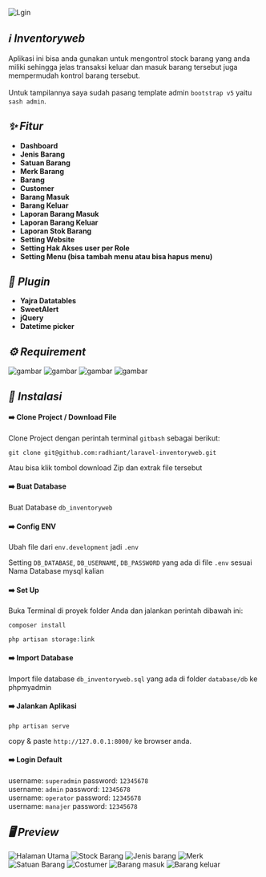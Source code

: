 
![Lgin](https://github.com/user-attachments/assets/ad6be581-7aac-45fd-852d-e1dbd646e7e2)

## *:information_source: Inventoryweb*
Aplikasi ini bisa anda gunakan untuk mengontrol stock barang yang anda miliki sehingga jelas transaksi keluar dan masuk barang tersebut juga mempermudah kontrol barang tersebut.
<br><br>
Untuk tampilannya saya sudah pasang template admin `bootstrap v5` yaitu `sash admin`.

## *:sparkles: Fitur*
* **Dashboard**
* **Jenis Barang**
* **Satuan Barang**
* **Merk Barang**
* **Barang**
* **Customer**
* **Barang Masuk**
* **Barang Keluar**
* **Laporan Barang Masuk**
* **Laporan Barang Keluar**
* **Laporan Stok Barang**
* **Setting Website**
* **Setting Hak Akses user per Role**
* **Setting Menu (bisa tambah menu atau bisa hapus menu)**

## *:electric_plug: Plugin*
* **Yajra Datatables**
* **SweetAlert**
* **jQuery**
* **Datetime picker**

## *:gear: Requirement*
<p>
<img alt="gambar" src="https://img.shields.io/badge/PHP%20-%5E8.1-green"/>
<img alt="gambar" src="https://img.shields.io/badge/Node JS%20-%5E16.14.0-green"/>
<img alt="gambar" src="https://img.shields.io/badge/Npm%20-%5E8.3.1-green"/>
<img alt="gambar" src="https://img.shields.io/badge/Composer%20-%5E2.3.9-green"/>
</p>

## *:rocket: Instalasi*
#### :arrow_right: Clone Project / Download File
Clone Project dengan perintah terminal `gitbash` sebagai berikut:
```
git clone git@github.com:radhiant/laravel-inventoryweb.git
```
Atau bisa klik tombol download Zip dan extrak file tersebut
#### :arrow_right: Buat Database
Buat Database `db_inventoryweb`
#### :arrow_right: Config ENV
Ubah file dari `env.development` jadi `.env`

Setting `DB_DATABASE`, `DB_USERNAME`, `DB_PASSWORD` yang ada di file `.env` sesuai Nama Database mysql kalian

#### :arrow_right: Set Up
Buka Terminal di proyek folder Anda dan jalankan perintah dibawah ini:
```
composer install
```
```
php artisan storage:link
```
#### :arrow_right: Import Database
Import file database `db_inventoryweb.sql` yang ada di folder `database/db` ke phpmyadmin 

#### :arrow_right: Jalankan Aplikasi
```
php artisan serve
```
copy & paste `http://127.0.0.1:8000/` ke browser anda.

#### :arrow_right: Login Default
username: `superadmin` password: `12345678`
<br>
username: `admin` password: `12345678`
<br>
username: `operator` password: `12345678`
<br>
username: `manajer` password: `12345678`

## *:desktop_computer: Preview*
![Halaman Utama](https://github.com/user-attachments/assets/b8ca1d4a-abf1-42f9-a98b-66b8715816c5)
![Stock Barang](https://github.com/user-attachments/assets/677a0dde-7837-4655-9500-33227195b178)
![Jenis barang](https://github.com/user-attachments/assets/33e4be88-a7d1-44f7-9763-0d4a0987f266)
![Merk](https://github.com/user-attachments/assets/9eca5ba1-8f93-4442-82a0-40d223cd27a3)
![Satuan Barang](https://github.com/user-attachments/assets/daab9945-5800-4c08-89ad-d87b8f49e775)
![Costumer](https://github.com/user-attachments/assets/82913d53-210f-47fa-84f3-79d0ff29279e)
![Barang masuk](https://github.com/user-attachments/assets/a704ab6f-bc0d-4dba-96e2-43d5d48aa93f)
![Barang keluar](https://github.com/user-attachments/assets/a795cd99-df23-4fc9-977d-8d7b5fc2604a)


